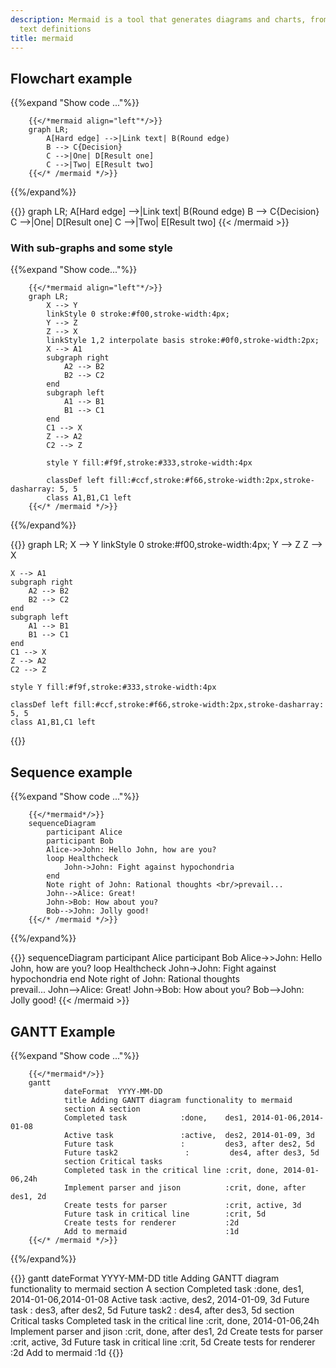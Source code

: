 ```yaml
---
description: Mermaid is a tool that generates diagrams and charts, from markdown-inspired
  text definitions
title: mermaid
---
```


## Flowchart example
{{%expand "Show code ..."%}}
```
	{{</*mermaid align="left"*/>}}
	graph LR;
		A[Hard edge] -->|Link text| B(Round edge)
    	B --> C{Decision}
    	C -->|One| D[Result one]
    	C -->|Two| E[Result two]
    {{</* /mermaid */>}}
```
{{%/expand%}}

{{<mermaid align="left">}}
graph LR;
	A[Hard edge] -->|Link text| B(Round edge)
    B --> C{Decision}
    C -->|One| D[Result one]
    C -->|Two| E[Result two]
{{< /mermaid >}}

### With sub-graphs and some style

{{%expand "Show code..."%}}
```
    {{</*mermaid align="left"*/>}}
    graph LR;
        X --> Y
        linkStyle 0 stroke:#f00,stroke-width:4px;
        Y --> Z
        Z --> X
        linkStyle 1,2 interpolate basis stroke:#0f0,stroke-width:2px;
        X --> A1
        subgraph right
            A2 --> B2
            B2 --> C2
        end
        subgraph left
            A1 --> B1
            B1 --> C1
        end
        C1 --> X
        Z --> A2
        C2 --> Z

        style Y fill:#f9f,stroke:#333,stroke-width:4px

        classDef left fill:#ccf,stroke:#f66,stroke-width:2px,stroke-dasharray: 5, 5
        class A1,B1,C1 left
    {{</* /mermaid */>}}
```    
{{%/expand%}}

{{<mermaid align="left">}}
graph LR;
    X --> Y
    linkStyle 0 stroke:#f00,stroke-width:4px;
    Y --> Z
    Z --> X
    
    X --> A1
    subgraph right
        A2 --> B2
        B2 --> C2
    end
    subgraph left
        A1 --> B1
        B1 --> C1
    end
    C1 --> X
    Z --> A2
    C2 --> Z

    style Y fill:#f9f,stroke:#333,stroke-width:4px

    classDef left fill:#ccf,stroke:#f66,stroke-width:2px,stroke-dasharray: 5, 5
    class A1,B1,C1 left
{{</mermaid>}}

## Sequence example
{{%expand "Show code ..."%}}
```
	{{</*mermaid*/>}}
	sequenceDiagram
	    participant Alice
	    participant Bob
	    Alice->>John: Hello John, how are you?
	    loop Healthcheck
	        John->John: Fight against hypochondria
	    end
	    Note right of John: Rational thoughts <br/>prevail...
	    John-->Alice: Great!
	    John->Bob: How about you?
	    Bob-->John: Jolly good!
	{{</* /mermaid */>}}
```
{{%/expand%}}

{{<mermaid>}}
sequenceDiagram
    participant Alice
    participant Bob
    Alice->>John: Hello John, how are you?
    loop Healthcheck
        John->John: Fight against hypochondria
    end
    Note right of John: Rational thoughts <br/>prevail...
    John-->Alice: Great!
    John->Bob: How about you?
    Bob-->John: Jolly good!
{{< /mermaid >}}



## GANTT Example
{{%expand "Show code ..."%}}
```
	{{</*mermaid*/>}}
	gantt
	        dateFormat  YYYY-MM-DD
	        title Adding GANTT diagram functionality to mermaid
	        section A section
	        Completed task            :done,    des1, 2014-01-06,2014-01-08
	        Active task               :active,  des2, 2014-01-09, 3d
	        Future task               :         des3, after des2, 5d
	        Future task2               :         des4, after des3, 5d
	        section Critical tasks
	        Completed task in the critical line :crit, done, 2014-01-06,24h
	        Implement parser and jison          :crit, done, after des1, 2d
	        Create tests for parser             :crit, active, 3d
	        Future task in critical line        :crit, 5d
	        Create tests for renderer           :2d
	        Add to mermaid                      :1d
	{{</* /mermaid */>}}
```
{{%/expand%}}

{{<mermaid>}}
gantt
        dateFormat  YYYY-MM-DD
        title Adding GANTT diagram functionality to mermaid
        section A section
        Completed task            :done,    des1, 2014-01-06,2014-01-08
        Active task               :active,  des2, 2014-01-09, 3d
        Future task               :         des3, after des2, 5d
        Future task2               :         des4, after des3, 5d
        section Critical tasks
        Completed task in the critical line :crit, done, 2014-01-06,24h
        Implement parser and jison          :crit, done, after des1, 2d
        Create tests for parser             :crit, active, 3d
        Future task in critical line        :crit, 5d
        Create tests for renderer           :2d
        Add to mermaid                      :1d
{{</mermaid>}}



